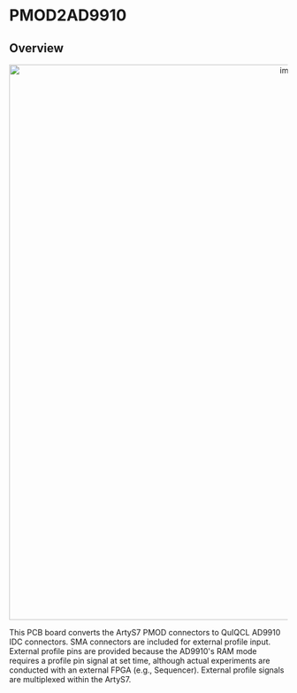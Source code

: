# PMOD2AD9910
## Overview
<p align="center">
<img width="1004" alt="image" src="https://github.com/snu-quiqcl/PMOD2AD9910/assets/49219392/54bfe1d6-3c55-4cc4-abbf-41ee24ff67e4">
</p>

This PCB board converts the ArtyS7 PMOD connectors to QuIQCL AD9910 IDC connectors. SMA connectors are included for external profile input. External profile pins are provided because the AD9910's RAM mode requires a profile pin signal at set time, although actual experiments are conducted with an external FPGA (e.g., Sequencer). External profile signals are multiplexed within the ArtyS7.
